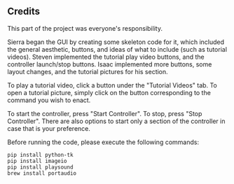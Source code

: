 ## Credits

This part of the project was everyone's responsibility.

Sierra began the GUI by creating some skeleton code for it, which included the general aesthetic, buttons, and ideas of what to include (such as tutorial videos). 
Steven implemented the tutorial play video buttons, and the controller launch/stop buttons. Isaac implemented more buttons, some layout changes, and the tutorial pictures for his section.

To play a tutorial video, click a button under the "Tutorial Videos" tab. To open a tutorial picture, simply click on the button corresponding to the command you wish to enact. 

To start the controller, press "Start Controller". To stop, press "Stop Controller". There are also options to start only a section of the controller in case that is your preference.

Before running the code, please execute the following commands:
```
pip install python-tk
pip install imageio
pip install playsound
brew install portaudio
```
